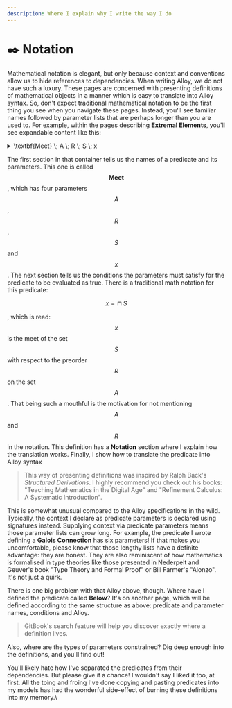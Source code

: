 ```yaml
---
description: Where I explain why I write the way I do
---
```


# ✒️ Notation

Mathematical notation is elegant, but only because context and conventions allow us to hide references to dependencies. When writing Alloy, we do not have such a luxury. These pages are concerned with presenting definitions of mathematical objects in a manner which is easy to translate into Alloy syntax. So, don't expect traditional mathematical notation to be the first thing you see when you navigate these pages. Instead, you'll see familiar names followed by parameter lists that are perhaps longer than you are used to. For example, within the pages describing **Extremal Elements**, you'll see expandable content like this:

<details>

<summary><span class="math">\textbf{Meet} \; A \; R \; S \; x</span></summary>

***

$$\textbf{Below} \;A \; R \; S \; x$$

$$\forall(y : \textbf{Below} \;A \; R \; S \; y : R.y.x)$$

***

**Notation.**

1. $$\textbf{Meet} \; S \; x$$ abbreviates $$\textbf{Meet} \; A \; R \; S \; x$$ when $$A$$ and $$R$$​ are clear from the context.
2. $$\textbf{Meet} \; S \; x$$ is abbreviated by $$x = \sqcap \; S$$

***

```
pred Meet(A: set univ, R: univ->univ, S: set univ, x: univ) {
  Below[A,R,S,x]
  all y: univ | Below[A,R,S,y] implies y->x in R
}
```

</details>

The first section in that container tells us the names of a predicate and its parameters.  This one is called $$\textbf{Meet}$$, which has four parameters $$A$$, $$R$$, $$S$$ and $$x$$. The next section tells us the conditions the parameters must satisfy for the predicate to be evaluated as true.  There is a traditional math notation for this predicate:

$$
x = \sqcap \; S
$$

, which is read: $$x$$ is the meet of the set $$S$$ with respect to the preorder $$R$$ on the set $$A$$. That being such a mouthful is the motivation for not mentioning $$A$$ and $$R$$ in the notation. This definition has a **Notation** section where I explain how the translation works. Finally, I show how to translate the predicate into Alloy syntax

> This way of presenting definitions was inspired by Ralph Back's _Structured Derivations_. I highly recommend you check out his books: "Teaching Mathematics in the Digital Age" and "Refinement Calculus: A Systematic Introduction".

This is somewhat unusual compared to the Alloy specifications in the wild. Typically, the context I declare as predicate parameters is declared using signatures instead. Supplying context via predicate parameters means those parameter lists can grow long. For example, the predicate I wrote defining a **Galois Connection** has six parameters! If that makes you uncomfortable, please know that those lengthy lists have a definite advantage: they are honest. They are also reminiscent of how mathematics is formalised in type theories like those presented in Nederpelt and Geuver's book "Type Theory and Formal Proof" or Bill Farmer's "Alonzo". It's not just a quirk.

There is one big problem with that Alloy above, though. Where have I defined the predicate called **Below**? It's on another page, which will be defined according to the same structure as above: predicate and parameter names, conditions and Alloy.

> GitBook's search feature will help you discover exactly where a definition lives.

Also, where are the types of parameters constrained?  Dig deep enough into the definitions, and you'll find out!

You'll likely hate how I've separated the predicates from their dependencies.  But please give it a chance!  I wouldn't say I liked it too, at first.  All the toing and froing I've done copying and pasting predicates into my models has had the wonderful side-effect of burning these definitions into my memory.\
